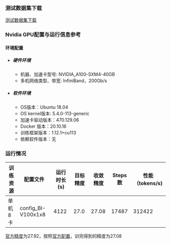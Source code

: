 ### 测试数据集下载

[测试数据集下载](../../benchmarks/transformer/README.md#数据集)

### Nvidia GPU配置与运行信息参考

#### 环境配置

- ##### 硬件环境

  - 机器、加速卡型号: NVIDIA_A100-SXM4-40GB
  - 多机网络类型、带宽: InfiniBand，200Gb/s

- ##### 软件环境

  - OS版本：Ubuntu 18.04
  - OS kernel版本: 5.4.0-113-generic
  - 加速卡驱动版本：470.129.06
  - Docker 版本：20.10.16
  - 训练框架版本：1.12.1+cu113
  - 依赖软件版本：无


### 运行情况

| 训练资源 | 配置文件        | 运行时长(s) | 目标精度 | 收敛精度 | Steps数 | 性能（tokens/s) |
| -------- | --------------- | ----------- | -------- | -------- | ------- | ---------------- |
| 单机8卡  | config_BI-V100x1x8 |    4122     |   27.0   |   27.08  |   17487 |     312422       |

[官方精度](https://github.com/NVIDIA/DeepLearningExamples/tree/master/PyTorch/Translation/Transformer#training-performance-nvidia-dgx-a100-8x-a100-40gb)为27.92，按照[官方配置](https://github.com/NVIDIA/DeepLearningExamples/tree/master/PyTorch/Translation/Transformer#training-performance-nvidia-dgx-a100-8x-a100-40gb)，训完得到的精度为27.08

